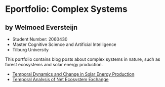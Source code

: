 # Eportfolio: Complex Systems
## by Welmoed Eversteijn

- Student Number: 2060430
- Master Cognitive Science and Artificial Intelligence
- Tilburg University



This portfolio contains blog posts about complex systems in nature, such as forest ecosystems and solar energy production. 

- [Temporal Dynamics and Change in Solar Energy Production](https://github.com/welmoed505/Eportfolio-Complex-Systems/blob/main/Temporal%20Dynamics%20and%20Change%20in%20Solar%20Energy%20Production%20(3).pdf) 
- [Temporal Analysis of Net Ecosystem Exchange](https://github.com/welmoed505/Eportfolio-Complex-Systems/raw/main/Temporal%20Analysis%20of%20Net%20Ecosystem%20Exchange.pdf)

